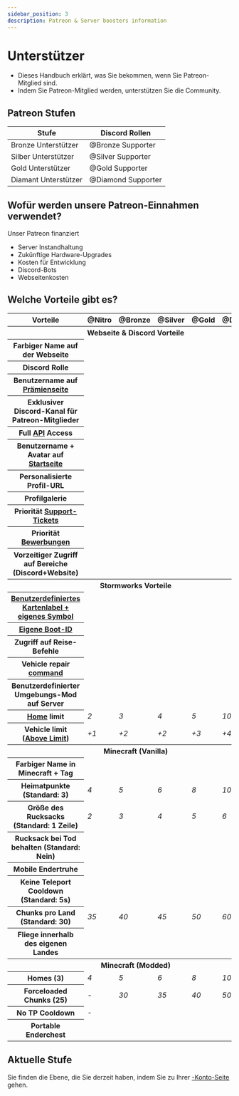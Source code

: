 ```yaml
---
sidebar_position: 3
description: Patreon & Server boosters information
---
```


# Unterstützer

- Dieses Handbuch erklärt, was Sie bekommen, wenn Sie Patreon-Mitglied sind.
- Indem Sie Patreon-Mitglied werden, unterstützen Sie die Community.

## Patreon Stufen

| Stufe                | Discord Rollen                                       |
| -------------------- | ---------------------------------------------------- |
| Bronze Unterstützer  | <span class="b-supporter">@Bronze Supporter</span>   |
| Silber Unterstützer  | <span class="s-supporter">@Silver Supporter</span>   |
| Gold Unterstützer    | <span class="g-supporter">@Gold Supporter</span>     |
| Diamant Unterstützer | <span class="d-supporter"> @Diamond Supporter</span> |

## Wofür werden unsere Patreon-Einnahmen verwendet?

Unser Patreon finanziert
- Server Instandhaltung
- Zukünftige Hardware-Upgrades
- Kosten für Entwicklung
- Discord-Bots
- Webseitenkosten

## Welche Vorteile gibt es?

<table>
<thead>
    <tr>
        <th scope="col">Vorteile</th>
        <th scope="col"><span class="n-supporter">@Nitro</span></th>
        <th scope="col"><span class="b-supporter">@Bronze</span></th>
        <th scope="col"><span class="s-supporter">@Silver</span></th>
        <th scope="col"><span class="g-supporter">@Gold</span></th>
        <th scope="col"><span class="d-supporter">@Diamond</span></th>
    </tr>
</thead>
<tbody>

<tr>
    <th colspan="6" class="tricky-color">Webseite & Discord Vorteile</th>
</tr>
<tr>
    <th scope="row">Farbiger Name auf der Webseite</th>
    <td class="text-center"><i class="fas fa-fw fa-check-circle text-success"></i></td>
    <td class="text-center"><i class="fas fa-fw fa-check-circle text-success"></i></td>
    <td class="text-center"><i class="fas fa-fw fa-check-circle text-success"></i></td>
    <td class="text-center"><i class="fas fa-fw fa-check-circle text-success"></i></td>
    <td class="text-center"><i class="fas fa-fw fa-check-circle text-success"></i></td>
</tr>
<tr>
    <th scope="row">Discord Rolle</th>
    <td class="text-center"><i class="fas fa-fw fa-check-circle text-success"></i></td>
    <td class="text-center"><i class="fas fa-fw fa-check-circle text-success"></i></td>
    <td class="text-center"><i class="fas fa-fw fa-check-circle text-success"></i></td>
    <td class="text-center"><i class="fas fa-fw fa-check-circle text-success"></i></td>
    <td class="text-center"><i class="fas fa-fw fa-check-circle text-success"></i></td>
</tr>
<tr>
    <th scope="row">Benutzername auf <a href="https://trickys.gg/awards">Prämienseite</a></th>
    <td></td>
    <td class="text-center"><i class="fas fa-fw fa-check-circle text-success"></i></td>
    <td class="text-center"><i class="fas fa-fw fa-check-circle text-success"></i></td>
    <td class="text-center"><i class="fas fa-fw fa-check-circle text-success"></i></td>
    <td class="text-center"><i class="fas fa-fw fa-check-circle text-success"></i></td>
</tr>
<tr>
    <th scope="row">Exklusiver Discord-Kanal für Patreon-Mitglieder</th>
    <td></td>
    <td class="text-center"><i class="fas fa-fw fa-check-circle text-success"></i></td>
    <td class="text-center"><i class="fas fa-fw fa-check-circle text-success"></i></td>
    <td class="text-center"><i class="fas fa-fw fa-check-circle text-success"></i></td>
    <td class="text-center"><i class="fas fa-fw fa-check-circle text-success"></i></td>
</tr>
<tr>
    <th scope="row">Full <a href="/category/api">API</a> Access</th>
    <td></td>
    <td class="text-center"><i class="fas fa-fw fa-check-circle text-success"></i></td>
    <td class="text-center"><i class="fas fa-fw fa-check-circle text-success"></i></td>
    <td class="text-center"><i class="fas fa-fw fa-check-circle text-success"></i></td>
    <td class="text-center"><i class="fas fa-fw fa-check-circle text-success"></i></td>
</tr>
<tr>
    <th scope="row">Benutzername + Avatar auf <a href="/">Startseite</a></th>
    <td></td>
    <td class="text-center"><i class="fas fa-fw fa-check-circle text-success"></i></td>
    <td class="text-center"><i class="fas fa-fw fa-check-circle text-success"></i></td>
    <td class="text-center"><i class="fas fa-fw fa-check-circle text-success"></i></td>
    <td class="text-center"><i class="fas fa-fw fa-check-circle text-success"></i></td>
</tr>
<tr>
    <th scope="row">Personalisierte Profil-URL</th>
    <td></td>
    <td class="text-center"><i class="fas fa-fw fa-pause-circle text-danger"></i></td>
    <td class="text-center"><i class="fas fa-fw fa-pause-circle text-danger"></i></td>
    <td class="text-center"><i class="fas fa-fw fa-pause-circle text-danger"></i></td>
    <td class="text-center"><i class="fas fa-fw fa-pause-circle text-danger"></i></td>
</tr>
<tr>
    <th scope="row">Profilgalerie</th>
    <td></td>
    <td class="text-center"><i class="fas fa-fw fa-pause-circle text-danger"></i></td>
    <td class="text-center"><i class="fas fa-fw fa-pause-circle text-danger"></i></td>
    <td class="text-center"><i class="fas fa-fw fa-pause-circle text-danger"></i></td>
    <td class="text-center"><i class="fas fa-fw fa-pause-circle text-danger"></i></td>
</tr>
<tr>
    <th scope="row">Priorität <a href="https://support.trickys.gg">Support-Tickets</a></th>
    <td></td>
    <td></td>
    <td class="text-center"><i class="fas fa-fw fa-check-circle text-success"></i></td>
    <td class="text-center"><i class="fas fa-fw fa-check-circle text-success"></i></td>
    <td class="text-center"><i class="fas fa-fw fa-check-circle text-success"></i></td>
</tr>
<tr>
    <th scope="row">Priorität <a href="https://trickys.gg/applications">Bewerbungen</a></th>
    <td></td>
    <td></td>
    <td class="text-center"><i class="fas fa-fw fa-check-circle text-success"></i></td>
    <td class="text-center"><i class="fas fa-fw fa-check-circle text-success"></i></td>
    <td class="text-center"><i class="fas fa-fw fa-check-circle text-success"></i></td>
</tr>
<tr>
    <th scope="row">Vorzeitiger Zugriff auf Bereiche (Discord+Website)</th>
    <td></td>
    <td></td>
    <td></td>
    <td class="text-center"><i class="fas fa-fw fa-pause-circle text-warning"></i></td>
    <td class="text-center"><i class="fas fa-fw fa-pause-circle text-warning"></i></td>
</tr>
<tr>
    <th colspan="6" class="tricky-color">Stormworks Vorteile</th>
</tr>
<tr>
    <th scope="row"><a href="" data-toggle="modal" data-target="#exampleModal">Benutzerdefiniertes Kartenlabel + eigenes Symbol</a></th>
    <td class="text-center"><i class="fas fa-fw fa-check-circle text-success"></i></td>
    <td class="text-center"><i class="fas fa-fw fa-check-circle text-success"></i></td>
    <td class="text-center"><i class="fas fa-fw fa-check-circle text-success"></i></td>
    <td class="text-center"><i class="fas fa-fw fa-check-circle text-success"></i></td>
    <td class="text-center"><i class="fas fa-fw fa-check-circle text-success"></i></td>
</tr>
<tr>
    <th scope="row"><a href="/stormworks/boats#custom-license-id">Eigene Boot-ID</a></th>
    <td class="text-center"><i class="fas fa-fw fa-check-circle text-success"></i></td>
    <td class="text-center"><i class="fas fa-fw fa-check-circle text-success"></i></td>
    <td class="text-center"><i class="fas fa-fw fa-check-circle text-success"></i></td>
    <td class="text-center"><i class="fas fa-fw fa-check-circle text-success"></i></td>
    <td class="text-center"><i class="fas fa-fw fa-check-circle text-success"></i></td>
</tr>

<tr>
    <th scope="row">Zugriff auf Reise-Befehle</th>
    <td></td>
    <td class="text-center"><i class="fas fa-fw fa-check-circle text-success"></i></td>
    <td class="text-center"><i class="fas fa-fw fa-check-circle text-success"></i></td>
    <td class="text-center"><i class="fas fa-fw fa-check-circle text-success"></i></td>
    <td class="text-center"><i class="fas fa-fw fa-check-circle text-success"></i></td>
</tr>
<tr>
    <th scope="row">Vehicle repair <a href="/stormworks/commands#vehicle-manager-commands">command</a></th>
    <td></td>
    <td></td>
    <td class="text-center"><i class="fas fa-fw fa-check-circle text-success"></i></td>
    <td class="text-center"><i class="fas fa-fw fa-check-circle text-success"></i></td>
    <td class="text-center"><i class="fas fa-fw fa-check-circle text-success"></i></td>
</tr>
<tr>
    <th scope="row">Benutzerdefinierter Umgebungs-Mod auf Server</th>
    <td></td>
    <td></td>
    <td></td>
    <td class="text-center"><i class="fas fa-fw fa-check-circle text-success"></i></td>
    <td class="text-center"><i class="fas fa-fw fa-check-circle text-success"></i></td>
</tr>
<tr>
    <th scope="row"><a href="/stormworks/commands">Home</a> limit</th>
    <td class="text-center"><i class="fa-fw text-success">2</i></td>
    <td class="text-center"><i class="fa-fw text-success">3</i></td>
    <td class="text-center"><i class="fa-fw text-success">4</i></td>
    <td class="text-center"><i class="fa-fw text-success">5</i></td>
    <td class="text-center"><i class="fa-fw text-success">10</i></td>
</tr>
<tr>
    <th scope="row">Vehicle limit (<a href="/stormworks/sw-servers">Above Limit</a>)</th>
    <td class="text-center"><i class="fa-fw text-success">+1</i></td>
    <td class="text-center"><i class="fa-fw text-success">+2</i></td>
    <td class="text-center"><i class="fa-fw text-success">+2</i></td>
    <td class="text-center"><i class="fa-fw text-success">+3</i></td>
    <td class="text-center"><i class="fa-fw text-success">+4</i></td>
</tr>
<tr>
    <th colspan="6" class="tricky-color">Minecraft (Vanilla)</th>
</tr>
<tr>
    <th scope="row">Farbiger Name in Minecraft + Tag</th>
    <td class="text-center"><i class="fas fa-fw fa-check-circle text-success"></i></td>
    <td class="text-center"><i class="fas fa-fw fa-check-circle text-success"></i></td>
    <td class="text-center"><i class="fas fa-fw fa-check-circle text-success"></i></td>
    <td class="text-center"><i class="fas fa-fw fa-check-circle text-success"></i></td>
    <td class="text-center"><i class="fas fa-fw fa-check-circle text-success"></i></td>
</tr>
<tr>
    <th scope="row">Heimatpunkte (Standard: 3)</th>
    <td class="text-center"><i class="fa-fw text-success">4</i></td>
    <td class="text-center"><i class="fa-fw text-success">5</i></td>
    <td class="text-center"><i class="fa-fw text-success">6</i></td>
    <td class="text-center"><i class="fa-fw text-success">8</i></td>
    <td class="text-center"><i class="fa-fw text-success">10</i></td>
</tr>
<tr>
    <th scope="row">Größe des Rucksacks (Standard: 1 Zeile)</th>
    <td class="text-center"><i class="fa-fw text-success">2</i></td>
    <td class="text-center"><i class="fa-fw text-success">3</i></td>
    <td class="text-center"><i class="fa-fw text-success">4</i></td>
    <td class="text-center"><i class="fa-fw text-success">5</i></td>
    <td class="text-center"><i class="fa-fw text-success">6</i></td>
</tr>
<tr>
    <th scope="row">Rucksack bei Tod behalten (Standard: Nein)</th>
    <td class="text-center"><i class="fas fa-fw fa-check-circle text-success"></i></td>
    <td class="text-center"><i class="fas fa-fw fa-check-circle text-success"></i></td>
    <td class="text-center"><i class="fas fa-fw fa-check-circle text-success"></i></td>
    <td class="text-center"><i class="fas fa-fw fa-check-circle text-success"></i></td>
    <td class="text-center"><i class="fas fa-fw fa-check-circle text-success"></i></td>
</tr>
<tr>
    <th scope="row">Mobile Endertruhe</th>
    <td class="text-center"><i class="fas fa-fw fa-check-circle text-success"></i></td>
    <td class="text-center"><i class="fas fa-fw fa-check-circle text-success"></i></td>
    <td class="text-center"><i class="fas fa-fw fa-check-circle text-success"></i></td>
    <td class="text-center"><i class="fas fa-fw fa-check-circle text-success"></i></td>
    <td class="text-center"><i class="fas fa-fw fa-check-circle text-success"></i></td>
</tr>
<tr>
    <th scope="row">Keine Teleport Cooldown (Standard: 5s)</th>
    <td></td>
    <td class="text-center"><i class="fas fa-fw fa-check-circle text-success"></i></td>
    <td class="text-center"><i class="fas fa-fw fa-check-circle text-success"></i></td>
    <td class="text-center"><i class="fas fa-fw fa-check-circle text-success"></i></td>
    <td class="text-center"><i class="fas fa-fw fa-check-circle text-success"></i></td>
</tr>
<tr>
    <th scope="row">Chunks pro Land (Standard: 30)</th>
    <td class="text-center"><i class="fa-fw text-success">35</i></td>
    <td class="text-center"><i class="fa-fw text-success">40</i></td>
    <td class="text-center"><i class="fa-fw text-success">45</i></td>
    <td class="text-center"><i class="fa-fw text-success">50</i></td>
    <td class="text-center"><i class="fa-fw text-success">60</i></td>
</tr>
<tr>
    <th scope="row">Fliege innerhalb des eigenen Landes</th>
    <td></td>
    <td></td>
    <td></td>
    <td class="text-center"><i class="fas fa-fw fa-check-circle text-success"></i></td>
    <td class="text-center"><i class="fas fa-fw fa-check-circle text-success"></i></td>
</tr>
<tr>
    <th colspan="6" class="tricky-color">Minecraft (Modded)</th>
</tr>
<tr>
    <th scope="row">Homes (3)</th>
    <td class="text-center"><i class="fa-fw text-success">4</i></td>
    <td class="text-center"><i class="fa-fw text-success">5</i></td>
    <td class="text-center"><i class="fa-fw text-success">6</i></td>
    <td class="text-center"><i class="fa-fw text-success">8</i></td>
    <td class="text-center"><i class="fa-fw text-success">10</i></td>
</tr>
<tr>
    <th scope="row">Forceloaded Chunks (25)</th>
    <td class="text-center">-</td>
    <td class="text-center"><i class="fa-fw text-success">30</i></td>
    <td class="text-center"><i class="fa-fw text-success">35</i></td>
    <td class="text-center"><i class="fa-fw text-success">40</i></td>
    <td class="text-center"><i class="fa-fw text-success">50</i></td>
</tr>
<tr>
    <th scope="row">No TP Cooldown</th>
    <td class="text-center">-</td>
    <td class="text-center"><i class="fas fa-fw fa-check-circle text-success"></i></td>
    <td class="text-center"><i class="fas fa-fw fa-check-circle text-success"></i></td>
    <td class="text-center"><i class="fas fa-fw fa-check-circle text-success"></i></td>
    <td class="text-center"><i class="fas fa-fw fa-check-circle text-success"></i></td>
</tr>
<tr>
    <th scope="row">Portable Enderchest</th>
    <td class="text-center"><i class="fas fa-fw fa-check-circle text-success"></i></td>
    <td class="text-center"><i class="fas fa-fw fa-check-circle text-success"></i></td>
    <td class="text-center"><i class="fas fa-fw fa-check-circle text-success"></i></td>
    <td class="text-center"><i class="fas fa-fw fa-check-circle text-success"></i></td>
    <td class="text-center"><i class="fas fa-fw fa-check-circle text-success"></i></td>
</tr>
</tbody>
</table>

## Aktuelle Stufe

Sie finden die Ebene, die Sie derzeit haben, indem Sie zu Ihrer [-Konto-Seite](https://trickys.gg/account) gehen.
